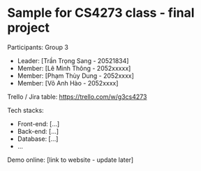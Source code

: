 # Sample for CS4273 class - final project

Participants: Group 3

- Leader: [Trần Trọng Sang - 20521834]
- Member: [Lê Minh Thông - 2052xxxxx]
- Member: [Phạm Thùy Dung - 2052xxxx]
- Member: [Võ Anh Hào - 2052xxxx]


Trello / Jira table: https://trello.com/w/g3cs4273

Tech stacks:

- Front-end: [...]
- Back-end: [...]
- Database: [...]
- ...

Demo online: [link to website - update later]
